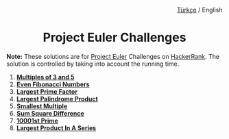 <p align="right">
  <a href="https://github.com/zumrudu-anka/Project-Euler-Challenges/tree/master/">Türkçe</a>
   / English
</p>
<h1 align="center">Project Euler Challenges</h1>

**Note:** These solutions are for <a href="https://projecteuler.net/archives">Project Euler</a> Challenges on <a href="https://www.hackerrank.com/contests/projecteuler/challenges">HackerRank</a>. The solution is controlled by taking into account the running time.

<ol>
  <li><strong><a href="https://github.com/zumrudu-anka/Project-Euler-Challenges/tree/master/1.Multiples%20of%203%20and%205">Multiples of 3 and 5<a></strong><br></li>
  <li><strong><a href="https://github.com/zumrudu-anka/Project-Euler-Challenges/tree/master/2.Even%20Fibonacci%20Numbers">Even Fibonacci Numbers<a></strong><br></li>
  <li><strong><a href="https://github.com/zumrudu-anka/Project-Euler-Challenges/tree/master/3.Largest%20Prime%20Factor">Largest Prime Factor<a></strong><br></li>
  <li><strong><a href="https://github.com/zumrudu-anka/Project-Euler-Challenges/tree/master/4.Largest%20Palindrom%20Product">Largest Palindrome Product<a></strong><br></li>
  <li><strong><a href="https://github.com/zumrudu-anka/Project-Euler-Challenges/tree/master/5.Smallest%20Multiple">Smallest Multiple<a></strong><br></li>
  <li><strong><a href="https://github.com/zumrudu-anka/Project-Euler-Challenges/tree/master/6.Sum%20Square%20Difference">Sum Square Difference<a></strong><br></li>
  <li><strong><a href="https://github.com/zumrudu-anka/Project-Euler-Challenges/tree/master/7.10001st%20Prime">10001st Prime<a></strong><br></li>
  <li><strong><a href="https://github.com/zumrudu-anka/Project-Euler-Challenges/tree/master/8.Largest%20Product%20In%20A%20Series">Largest Product In A Series<a></strong><br></li>
</ol>
